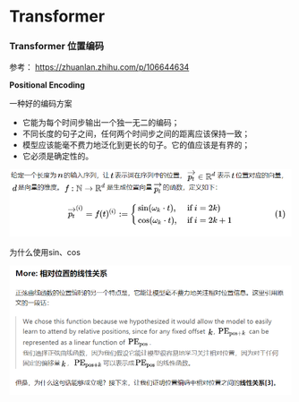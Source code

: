 # Transformer





### Transformer 位置编码

参考： https://zhuanlan.zhihu.com/p/106644634

**Positional Encoding**

一种好的编码方案

- 它能为每个时间步输出一个独一无二的编码；
- 不同长度的句子之间，任何两个时间步之间的距离应该保持一致；
- 模型应该能毫不费力地泛化到更长的句子。它的值应该是有界的；
- 它必须是确定性的。

![image-20210306203559032](assets/image-20210306203559032.png)

为什么使用sin、cos

![image-20210306214948347](assets/image-20210306214948347.png)